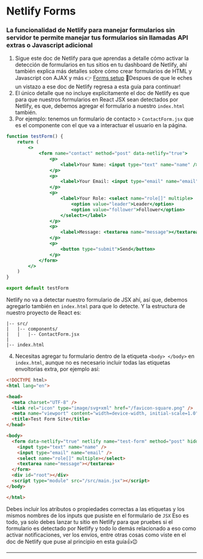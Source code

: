 # Netlify Forms
### La funcionalidad de Netlify para manejar formularios sin servidor te permite manejar tus formularios sin llamadas API extras o Javascript adicional
1. Sigue este doc de Netlify para que aprendas a detalle cómo activar la detección de formularios en tus sitios en tu dashboard de Netlify, ahí también explica más detalles sobre cómo crear formularios de HTML y Javascript con AJAX y más 👉 [Forms setup](https://docs.netlify.com/forms/setup/?_gl=1%2a1bsh0js%2a_gcl_au%2aOTc5MDY2NzU4LjE3MjkxMTM4Njg)
🤚Despues de que le eches un vistazo a ese doc de Netlify regresa a esta guía para continuar!
2. El único detalle que no incluye explicitamente el doc de Netlify es que para que nuestros formularios en React JSX sean detectados por Netlify, es que, debemos agregar el formulario a nuestro `index.html` también.
3. Por ejemplo: tenemos un formulario de contacto > `ContactForm.jsx` que es el componente con el que va a interactuar el usuario en la página.

```jsx title="TestForm.jsx" hl_lines="4-23"
function testForm() {
    return (
        <>
            <form name="contact" method="post" data-netlify="true">
                <p>
                    <label>Your Name: <input type="text" name="name" /></label>
                </p>
                <p>
                    <label>Your Email: <input type="email" name="email" /></label>
                </p>
                <p>
                    <label>Your Role: <select name="role[]" multiple>
                        <option value="leader">Leader</option>
                        <option value="follower">Follower</option>
                    </select></label>
                </p>
                <p>
                    <label>Message: <textarea name="message"></textarea></label>
                </p>
                <p>
                    <button type="submit">Send</button>
                </p>
            </form>
        </>
    )
}

export default testForm
```
Netlify no va a detectar nuestro formulario de JSX ahí, así que, debemos agregarlo también en `index.html` para que lo detecte. Y la estructura de nuestro proyecto de React es:
```
|-- src/ 
|   |-- components/
|   |   |-- ContactForm.jsx
|
|-- index.html
```
4. Necesitas agregar tu formulario dentro de la etiqueta `<body> </body>` en `index.html`, aunque no es necesario incluir todas las etiquetas envoltorias extra, por ejemplo así:

```html title="index.html" hl_lines="12-17"
<!DOCTYPE html>
<html lang="en">

<head>
  <meta charset="UTF-8" />
  <link rel="icon" type="image/svg+xml" href="/favicon-square.png" />
  <meta name="viewport" content="width=device-width, initial-scale=1.0" />
  <title>Test Form Site</title>
</head>

<body>
  <form data-netlify="true" netlify name="test-form" method="post" hidden>
    <input type="text" name="name" />
    <input type="email" name="email" />
    <select name="role[]" multiple></select>
    <textarea name="message"></textarea>
  </form>
  <div id="root"></div>
  <script type="module" src="/src/main.jsx"></script>
</body>

</html>
```
Debes incluir los atributos o propiedades correctas a las etiquetas y los mismos nombres de los inputs que pusiste en el formulario de `JSX`
Eso es todo, ya solo debes lanzar tu sitio en Netlify para que pruebes si el formulario es detectado por Netlify y todo lo demás relacionado a eso como activar notificaciones, ver los envíos, entre otras cosas como viste en el doc de Netlify que puse al principio en esta guía👍😉

****